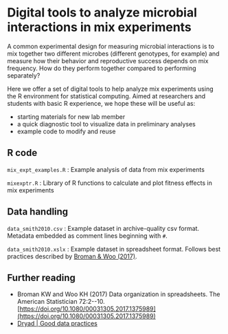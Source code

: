 # Digital tools to analyze microbial interactions in mix experiments

A common experimental design for measuring microbial interactions is to mix together two different microbes (different genotypes, for example) and measure how their behavior and reproductive success depends on mix frequency. How do they perform together compared to performing separately? 

Here we offer a set of digital tools to help analyze mix experiments using the R environment for statistical computing. Aimed at researchers and students with basic R experience, we hope these will be useful as: 
- starting materials for new lab member
- a quick diagnostic tool to visualize data in preliminary analyses
- example code to modify and reuse

## R code

`mix_expt_examples.R`
: Example analysis of data from mix experiments

`mixexptr.R`
: Library of R functions to calculate and plot fitness effects in mix experiments

## Data handling

`data_smith2010.csv`
: Example dataset in archive-quality csv format. Metadata embedded as comment lines beginning with `#`. 

`data_smith2010.xslx`
: Example dataset in spreadsheet format. Follows best practices described by [Broman \& Woo (2017)](https://doi.org/10.1080/00031305.2017.1375989). 

## Further reading

- Broman KW and Woo KH (2017) Data organization in spreadsheets. The American Statistician 72:2--10. [https://doi.org/10.1080/00031305.2017.1375989](https://doi.org/10.1080/00031305.2017.1375989)
- [Dryad | Good data practices](https://datadryad.org/stash/best_practices)


